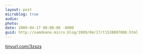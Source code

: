 ```yaml
---
layout: post
microblog: true
audio: 
photo: 
date: 2009-04-17 00:00:00 -0000
guid: http://samdeane.micro.blog/2009/04/17/t1538087008.html
---
```

[tinyurl.com/3zszs](http://tinyurl.com/3zszs)
